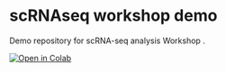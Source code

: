 # scRNAseq workshop demo
Demo repository for scRNA-seq analysis Workshop .

[![Open in Colab](https://colab.research.google.com/assets/colab-badge.svg)](https://colab.research.google.com/github/tuonglab/scRNA_workshop/blob/master/notebook/scRNA_workshop.ipynb)
